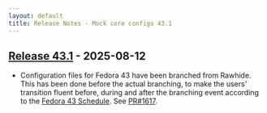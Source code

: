 ```yaml
---
layout: default
title: Release Notes - Mock core configs 43.1
---
```


## [Release 43.1](https://rpm-software-management.github.io/mock/Release-Notes-Configs-43.1) - 2025-08-12

- Configuration files for Fedora 43 have been branched from Rawhide. This has
  been done before the actual branching, to make the users' transition fluent
  before, during and after the branching event according to the [Fedora 43
  Schedule](https://fedorapeople.org/groups/schedule/f-43/f-43-all-tasks.html).
  See [PR#1617][].

[PR#1617]: https://github.com/rpm-software-management/mock/pull/1617
